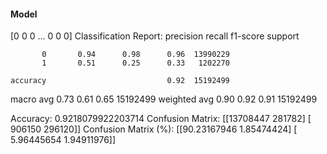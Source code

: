#### Model
[0 0 0 ... 0 0 0]
Classification Report:
              precision    recall  f1-score   support

           0       0.94      0.98      0.96  13990229
           1       0.51      0.25      0.33   1202270

    accuracy                           0.92  15192499
   macro avg       0.73      0.61      0.65  15192499
weighted avg       0.90      0.92      0.91  15192499

Accuracy: 0.9218079922203714
Confusion Matrix:
[[13708447   281782]
 [  906150   296120]]
Confusion Matrix (%):
[[90.23167946  1.85474424]
 [ 5.96445654  1.94911976]]

